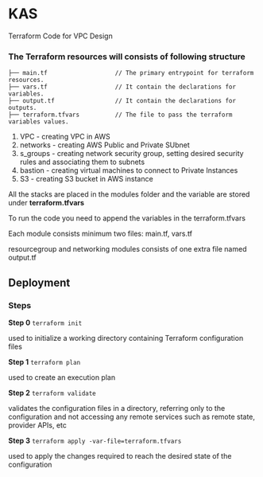 # KAS
Terraform Code for VPC Design



### The Terraform resources will consists of following structure

```
├── main.tf                   // The primary entrypoint for terraform resources.
├── vars.tf                   // It contain the declarations for variables.
├── output.tf                 // It contain the declarations for outputs.
├── terraform.tfvars          // The file to pass the terraform variables values.
```



1. VPC - creating VPC in AWS
2. networks - creating AWS Public and Private SUbnet
3. s_groups - creating network security group, setting desired security rules and associating them to subnets
4. bastion - creating  virtual machines to connect to Private Instances
5. S3 - creating S3 bucket in AWS instance

All the stacks are placed in the modules folder and the variable are stored under **terraform.tfvars**

To run the code you need to append the variables in the terraform.tfvars

Each module consists minimum two files: main.tf, vars.tf

resourcegroup and networking modules consists of one extra file named output.tf

## Deployment

### Steps

**Step 0** `terraform init`

used to initialize a working directory containing Terraform configuration files

**Step 1** `terraform plan`

used to create an execution plan

**Step 2** `terraform validate`

validates the configuration files in a directory, referring only to the configuration and not accessing any remote services such as remote state, provider APIs, etc

**Step 3** `terraform apply -var-file=terraform.tfvars`

used to apply the changes required to reach the desired state of the configuration

